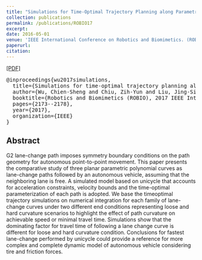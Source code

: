 ```yaml
---
title: "Simulations for Time-Optimal Trajectory Planning along Parametric Polynomial Lane-Change Curves for a Unicycle"
collection: publications
permalink: /publications/ROBIO17
excerpt: 
date: 2016-05-01
venue: 'IEEE International Conference on Robotics and Biomimetics. (ROBIO)'
paperurl: 
citation: 
---
```

[[PDF]](https://ieeexplore.ieee.org/document/8324741/)

<pre>
@inproceedings{wu2017simulations,
  title={Simulations for time-optimal trajectory planning along parametric polynomial lane-change curves for a unicycle},
  author={Wu, Chien-Sheng and Chiu, Zih-Yun and Liu, Jing-Sin},
  booktitle={Robotics and Biomimetics (ROBIO), 2017 IEEE International Conference on},
  pages={2173--2178},
  year={2017},
  organization={IEEE}
}
</pre>

## Abstract
G2 lane-change path imposes symmetry boundary conditions on the path geometry for autonomous point-to-point movement. This paper presents the comparative study of three planar parametric polynomial curves as lane-change paths followed by an autonomous vehicle, assuming that the neighboring lane is free. A simulated model based on unicycle that accounts for acceleration constraints, velocity bounds and the time-optimal parameterization of each path is adopted. We base the timeoptimal trajectory simulations on numerical integration for each family of lane-change curves under two different end conditions representing loose and hard curvature scenarios to highlight the effect of path curvature on achievable speed or minimal travel time. Simulations show that the dominating factor for travel time of following a lane change curve is different for loose and hard curvature condition. Conclusions for fastest lane-change performed by unicycle could provide a reference for more complex and complete dynamic model of autonomous vehicle considering tire and friction forces. 
